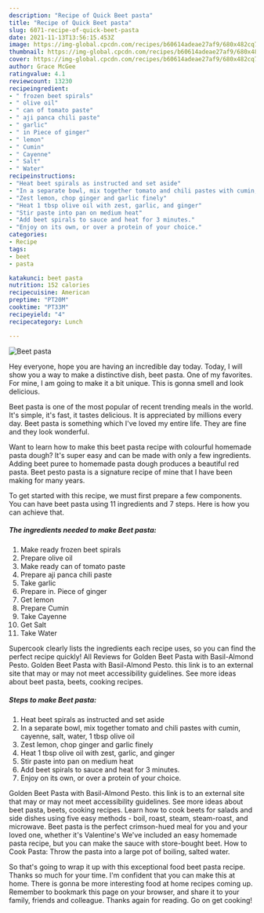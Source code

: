 ```yaml
---
description: "Recipe of Quick Beet pasta"
title: "Recipe of Quick Beet pasta"
slug: 6071-recipe-of-quick-beet-pasta
date: 2021-11-13T13:56:15.453Z
image: https://img-global.cpcdn.com/recipes/b60614adeae27af9/680x482cq70/beet-pasta-recipe-main-photo.jpg
thumbnail: https://img-global.cpcdn.com/recipes/b60614adeae27af9/680x482cq70/beet-pasta-recipe-main-photo.jpg
cover: https://img-global.cpcdn.com/recipes/b60614adeae27af9/680x482cq70/beet-pasta-recipe-main-photo.jpg
author: Grace McGee
ratingvalue: 4.1
reviewcount: 13230
recipeingredient:
- " frozen beet spirals"
- " olive oil"
- " can of tomato paste"
- " aji panca chili paste"
- " garlic"
- " in Piece of ginger"
- " lemon"
- " Cumin"
- " Cayenne"
- " Salt"
- " Water"
recipeinstructions:
- "Heat beet spirals as instructed and set aside"
- "In a separate bowl, mix together tomato and chili pastes with cumin, cayenne, salt, water, 1 tbsp olive oil"
- "Zest lemon, chop ginger and garlic finely"
- "Heat 1 tbsp olive oil with zest, garlic, and ginger"
- "Stir paste into pan on medium heat"
- "Add beet spirals to sauce and heat for 3 minutes."
- "Enjoy on its own, or over a protein of your choice."
categories:
- Recipe
tags:
- beet
- pasta

katakunci: beet pasta 
nutrition: 152 calories
recipecuisine: American
preptime: "PT20M"
cooktime: "PT33M"
recipeyield: "4"
recipecategory: Lunch

---
```



![Beet pasta](https://img-global.cpcdn.com/recipes/b60614adeae27af9/680x482cq70/beet-pasta-recipe-main-photo.jpg)

Hey everyone, hope you are having an incredible day today. Today, I will show you a way to make a distinctive dish, beet pasta. One of my favorites. For mine, I am going to make it a bit unique. This is gonna smell and look delicious.

Beet pasta is one of the most popular of recent trending meals in the world. It's simple, it's fast, it tastes delicious. It is appreciated by millions every day. Beet pasta is something which I've loved my entire life. They are fine and they look wonderful.

Want to learn how to make this beet pasta recipe with colourful homemade pasta dough? It&#39;s super easy and can be made with only a few ingredients. Adding beet puree to homemade pasta dough produces a beautiful red pasta. Beet pesto pasta is a signature recipe of mine that I have been making for many years.


To get started with this recipe, we must first prepare a few components. You can have beet pasta using 11 ingredients and 7 steps. Here is how you can achieve that.

<!--inarticleads1-->

##### The ingredients needed to make Beet pasta:

1. Make ready  frozen beet spirals
1. Prepare  olive oil
1. Make ready  can of tomato paste
1. Prepare  aji panca chili paste
1. Take  garlic
1. Prepare  in. Piece of ginger
1. Get  lemon
1. Prepare  Cumin
1. Take  Cayenne
1. Get  Salt
1. Take  Water


Supercook clearly lists the ingredients each recipe uses, so you can find the perfect recipe quickly! All Reviews for Golden Beet Pasta with Basil-Almond Pesto. Golden Beet Pasta with Basil-Almond Pesto. this link is to an external site that may or may not meet accessibility guidelines. See more ideas about beet pasta, beets, cooking recipes. 

<!--inarticleads2-->

##### Steps to make Beet pasta:

1. Heat beet spirals as instructed and set aside
1. In a separate bowl, mix together tomato and chili pastes with cumin, cayenne, salt, water, 1 tbsp olive oil
1. Zest lemon, chop ginger and garlic finely
1. Heat 1 tbsp olive oil with zest, garlic, and ginger
1. Stir paste into pan on medium heat
1. Add beet spirals to sauce and heat for 3 minutes.
1. Enjoy on its own, or over a protein of your choice.


Golden Beet Pasta with Basil-Almond Pesto. this link is to an external site that may or may not meet accessibility guidelines. See more ideas about beet pasta, beets, cooking recipes. Learn how to cook beets for salads and side dishes using five easy methods - boil, roast, steam, steam-roast, and microwave. Beet pasta is the perfect crimson-hued meal for you and your loved one, whether it&#39;s Valentine&#39;s We&#39;ve included an easy homemade pasta recipe, but you can make the sauce with store-bought beet. How to Cook Pasta: Throw the pasta into a large pot of boiling, salted water. 

So that's going to wrap it up with this exceptional food beet pasta recipe. Thanks so much for your time. I'm confident that you can make this at home. There is gonna be more interesting food at home recipes coming up. Remember to bookmark this page on your browser, and share it to your family, friends and colleague. Thanks again for reading. Go on get cooking!
